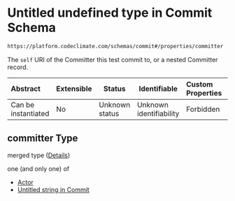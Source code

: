 # Untitled undefined type in Commit Schema

```txt
https://platform.codeclimate.com/schemas/commit#/properties/committer
```

The `self` URI of the Committer this test commit to, or a nested Committer record.


| Abstract            | Extensible | Status         | Identifiable            | Custom Properties | Additional Properties | Access Restrictions | Defined In                                                                      |
| :------------------ | ---------- | -------------- | ----------------------- | :---------------- | --------------------- | ------------------- | ------------------------------------------------------------------------------- |
| Can be instantiated | No         | Unknown status | Unknown identifiability | Forbidden         | Allowed               | none                | [Commit.schema.json\*](../../schemas/Commit.schema.json "open original schema") |

## committer Type

merged type ([Details](commit-properties-committer.md))

one (and only one) of

-   [Actor](codeissue-properties-statusupdatedby-oneof-actor.md "check type definition")
-   [Untitled string in Commit](commit-properties-committer-oneof-1.md "check type definition")
